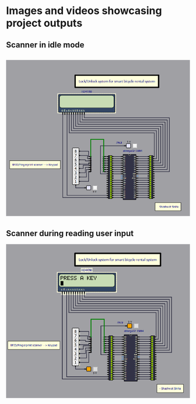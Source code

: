 # Images and videos showcasing project outputs
## Scanner in idle mode
![Scanner in idle mode](2022-03-08-15-11-11.png)
-------------------------------------------------------------------------------------------------------------------------
## Scanner during reading user input
![Scanner during reading user input](2022-03-08-15-12-40.png)
